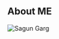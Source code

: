 ## About ME

![Sagun Garg](https://github.com/sagungargs15/sagungargs15.github.io/blob/b5a4a2a726b6d407df06e1a276d8f1630c5ce850/assets/img/logo.png)
